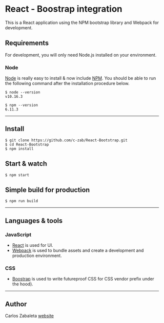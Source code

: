 # React - Boostrap integration

This is a React application using the NPM bootstrap library and Webpack for development.

## Requirements

For development, you will only need Node.js installed on your environment.

### Node

[Node](http://nodejs.org/) is really easy to install & now include [NPM](https://npmjs.org/).
You should be able to run the following command after the installation procedure
below.

    $ node --version
    v10.16.3

    $ npm --version
    6.11.3

---

## Install

    $ git clone https://github.com/c-zab/React-Bootstrap.git
    $ cd React-Bootstrap
    $ npm install

## Start & watch

    $ npm start

## Simple build for production

    $ npm run build

---

## Languages & tools

### JavaScript

- [React](http://facebook.github.io/react) is used for UI.
- [Webpack](https://webpack.js.org/) is used to bundle assets and create a development and production environment.

### CSS

- [Boostrap](https://getbootstrap.com/docs/4.3/getting-started/introduction/) is used to write futureproof CSS for CSS vendor prefix under the hood).

---

## Author

Carlos Zabaleta [website](http://czabalet.com/)
